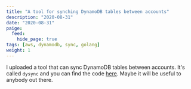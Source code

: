 ```yaml
---
title: "A tool for synching DynamoDB tables between accounts"
description: "2020-08-31"
date: "2020-08-31"
paige:
  feed:
    hide_page: true
tags: [aws, dynamodb, sync, golang]
weight: 1
---
```


I uploaded a tool that can sync DynamoDB tables between accounts. It's called `dysync` and you can find the code [here](https://github.com/flowerinthenight/dysync/). Maybe it will be useful to anybody out there.

<br>
